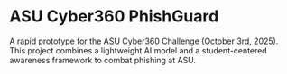 # ASU Cyber360 PhishGuard
A rapid prototype for the ASU Cyber360 Challenge (October 3rd, 2025). This project combines a lightweight AI model and a student-centered awareness framework to combat phishing at ASU.

